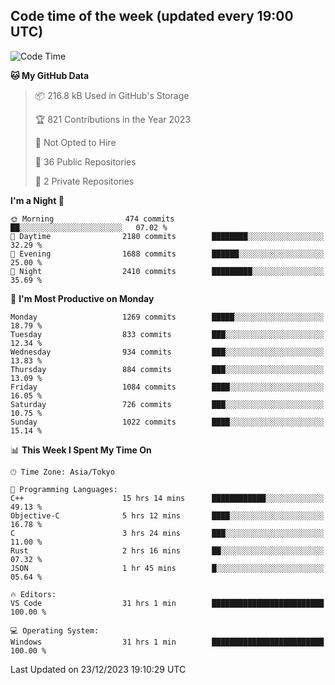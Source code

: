 ## Code time of the week (updated every 19:00 UTC)

<!--START_SECTION:waka-->
![Code Time](http://img.shields.io/badge/Code%20Time-2%2C491%20hrs%2037%20mins-blue)

**🐱 My GitHub Data** 

> 📦 216.8 kB Used in GitHub's Storage 
 > 
> 🏆 821 Contributions in the Year 2023
 > 
> 🚫 Not Opted to Hire
 > 
> 📜 36 Public Repositories 
 > 
> 🔑 2 Private Repositories 
 > 
**I'm a Night 🦉** 

```text
🌞 Morning                474 commits         ██░░░░░░░░░░░░░░░░░░░░░░░   07.02 % 
🌆 Daytime                2180 commits        ████████░░░░░░░░░░░░░░░░░   32.29 % 
🌃 Evening                1688 commits        ██████░░░░░░░░░░░░░░░░░░░   25.00 % 
🌙 Night                  2410 commits        █████████░░░░░░░░░░░░░░░░   35.69 % 
```
📅 **I'm Most Productive on Monday** 

```text
Monday                   1269 commits        █████░░░░░░░░░░░░░░░░░░░░   18.79 % 
Tuesday                  833 commits         ███░░░░░░░░░░░░░░░░░░░░░░   12.34 % 
Wednesday                934 commits         ███░░░░░░░░░░░░░░░░░░░░░░   13.83 % 
Thursday                 884 commits         ███░░░░░░░░░░░░░░░░░░░░░░   13.09 % 
Friday                   1084 commits        ████░░░░░░░░░░░░░░░░░░░░░   16.05 % 
Saturday                 726 commits         ███░░░░░░░░░░░░░░░░░░░░░░   10.75 % 
Sunday                   1022 commits        ████░░░░░░░░░░░░░░░░░░░░░   15.14 % 
```


📊 **This Week I Spent My Time On** 

```text
🕑︎ Time Zone: Asia/Tokyo

💬 Programming Languages: 
C++                      15 hrs 14 mins      ████████████░░░░░░░░░░░░░   49.13 % 
Objective-C              5 hrs 12 mins       ████░░░░░░░░░░░░░░░░░░░░░   16.78 % 
C                        3 hrs 24 mins       ███░░░░░░░░░░░░░░░░░░░░░░   11.00 % 
Rust                     2 hrs 16 mins       ██░░░░░░░░░░░░░░░░░░░░░░░   07.32 % 
JSON                     1 hr 45 mins        █░░░░░░░░░░░░░░░░░░░░░░░░   05.64 % 

🔥 Editors: 
VS Code                  31 hrs 1 min        █████████████████████████   100.00 % 

💻 Operating System: 
Windows                  31 hrs 1 min        █████████████████████████   100.00 % 
```


 Last Updated on 23/12/2023 19:10:29 UTC
<!--END_SECTION:waka-->